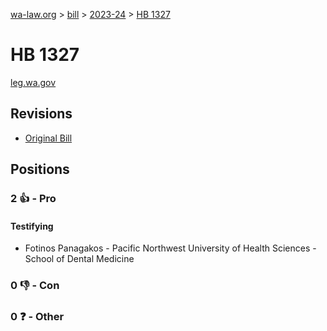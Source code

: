 [wa-law.org](/) > [bill](/bill/) > [2023-24](/bill/2023-24/) > [HB 1327](/bill/2023-24/hb/1327/)

# HB 1327
[leg.wa.gov](https://app.leg.wa.gov/billsummary?BillNumber=1327&Year=2023&Initiative=false)

## Revisions
* [Original Bill](1/)

## Positions
### 2 👍 - Pro
#### Testifying
* Fotinos Panagakos - Pacific Northwest University of Health Sciences - School of Dental Medicine

### 0 👎 - Con

### 0 ❓ - Other

